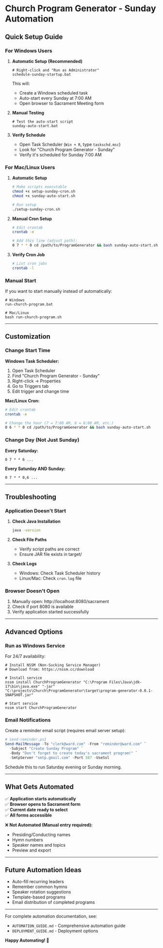 # Church Program Generator - Sunday Automation

## Quick Setup Guide

### For Windows Users

1. **Automatic Setup (Recommended)**
   ```batch
   # Right-click and "Run as Administrator"
   schedule-sunday-startup.bat
   ```
   
   This will:
   - Create a Windows scheduled task
   - Auto-start every Sunday at 7:00 AM
   - Open browser to Sacrament Meeting form

2. **Manual Testing**
   ```batch
   # Test the auto-start script
   sunday-auto-start.bat
   ```

3. **Verify Schedule**
   - Open Task Scheduler (`Win + R`, type `taskschd.msc`)
   - Look for "Church Program Generator - Sunday"
   - Verify it's scheduled for Sunday 7:00 AM

### For Mac/Linux Users

1. **Automatic Setup**
   ```bash
   # Make scripts executable
   chmod +x setup-sunday-cron.sh
   chmod +x sunday-auto-start.sh
   
   # Run setup
   ./setup-sunday-cron.sh
   ```

2. **Manual Cron Setup**
   ```bash
   # Edit crontab
   crontab -e
   
   # Add this line (adjust path):
   0 7 * * 0 cd /path/to/ProgramGenerator && bash sunday-auto-start.sh >> cron.log 2>&1
   ```

3. **Verify Cron Job**
   ```bash
   # List cron jobs
   crontab -l
   ```

### Manual Start

If you want to start manually instead of automatically:

```batch
# Windows
run-church-program.bat

# Mac/Linux
bash run-church-program.sh
```

---

## Customization

### Change Start Time

**Windows Task Scheduler:**
1. Open Task Scheduler
2. Find "Church Program Generator - Sunday"
3. Right-click → Properties
4. Go to Triggers tab
5. Edit trigger and change time

**Mac/Linux Cron:**
```bash
# Edit crontab
crontab -e

# Change the hour (7 = 7:00 AM, 6 = 6:00 AM, etc.)
0 6 * * 0 cd /path/to/ProgramGenerator && bash sunday-auto-start.sh
```

### Change Day (Not Just Sunday)

**Every Saturday:**
```
0 7 * * 6 ...
```

**Every Saturday AND Sunday:**
```
0 7 * * 0,6 ...
```

---

## Troubleshooting

### Application Doesn't Start

1. **Check Java Installation**
   ```bash
   java -version
   ```

2. **Check File Paths**
   - Verify script paths are correct
   - Ensure JAR file exists in target/

3. **Check Logs**
   - Windows: Check Task Scheduler history
   - Linux/Mac: Check `cron.log` file

### Browser Doesn't Open

1. Manually open: http://localhost:8080/sacrament
2. Check if port 8080 is available
3. Verify application started successfully

---

## Advanced Options

### Run as Windows Service

For 24/7 availability:

```batch
# Install NSSM (Non-Sucking Service Manager)
# Download from: https://nssm.cc/download

# Install service
nssm install ChurchProgramGenerator "C:\Program Files\Java\jdk-17\bin\java.exe" "-jar" "C:\projects\Church\ProgramGenerator\target\program-generator-0.0.1-SNAPSHOT.jar"

# Start service
nssm start ChurchProgramGenerator
```

### Email Notifications

Create a reminder email script (requires email server setup):

```powershell
# send-reminder.ps1
Send-MailMessage -To "clerk@ward.com" -From "reminder@ward.com" `
  -Subject "Create Sunday Program" `
  -Body "Don't forget to create today's sacrament program!" `
  -SmtpServer "smtp.gmail.com" -Port 587 -UseSsl
```

Schedule this to run Saturday evening or Sunday morning.

---

## What Gets Automated

✅ **Application starts automatically**  
✅ **Browser opens to Sacrament form**  
✅ **Current date ready to select**  
✅ **All forms accessible**  

❌ **Not Automated (Manual entry required):**
- Presiding/Conducting names
- Hymn numbers
- Speaker names and topics
- Preview and export

---

## Future Automation Ideas

- Auto-fill recurring leaders
- Remember common hymns
- Speaker rotation suggestions
- Template-based programs
- Email distribution of completed programs

---

For complete automation documentation, see:
- `AUTOMATION_GUIDE.md` - Comprehensive automation guide
- `DEPLOYMENT_GUIDE.md` - Deployment options

**Happy Automating! 🤖**